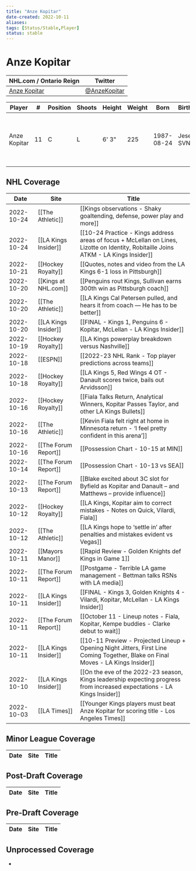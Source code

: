 ```yaml
---
title: "Anze Kopitar"
date-created: 2022-10-11
aliases: 
tags: [Status/Stable,Player]
status: stable
---
```


# Anze Kopitar

NHL.com / Ontario Reign | Twitter
-|-
[Anze Kopitar](https://www.nhl.com/player/anze-kopitar-8471685) | [@AnzeKopitar](https://twitter.com/AnzeKopitar)

Player | \# | Position | Shoots | Height | Weight | Born | Birthplace | Draft 
-|-|-|-|-|-|-|-|-
Anze Kopitar | 11 | C | L | 6' 3" | 225 | 1987-08-24 | Jesenice, SVN | 2005 LAK, 1st rd, 11th pk (11th overall)




## NHL  Coverage
| Date       | Site                 | Title                                                                                                                             |
| ---------- | -------------------- | --------------------------------------------------------------------------------------------------------------------------------- |
| 2022-10-24 | [[The Athletic]] | [[Kings observations - Shaky goaltending, defense, power play and more]]                                                                                              |
| 2022-10-24 | [[LA Kings Insider]] | [[10-24 Practice - Kings address areas of focus + McLellan on Lines, Lizotte on Identity, Robitaille Joins ATKM - LA Kings Insider]]                                                                                                                                               |
| 2022-10-21 | [[Hockey Royalty]] | [[Quotes, notes and video from the LA Kings 6-1 loss in Pittsburgh]]                                                                                                      |
| 2022-10-20 | [[Kings at NHL.com]] | [[Penguins rout Kings, Sullivan earns 300th win as Pittsburgh coach]]                                                                                      |
| 2022-10-20 | [[The Athletic]] | [[LA Kings Cal Petersen pulled, and hears it from coach — He has to be better]]                                                                        |
| 2022-10-20 | [[LA Kings Insider]] | [[FINAL - Kings 1, Penguins 6 - Kopitar, McLellan - LA Kings Insider]]                                                                                 |
| 2022-10-19 | [[Hockey Royalty]] | [[LA Kings powerplay breakdown versus Nashville]] |
| 2022-10-18 | [[ESPN]] | [[2022-23 NHL Rank - Top player predictions across teams]]                                                                                           |
| 2022-10-18 | [[Hockey Royalty]] | [[LA Kings 5, Red Wings 4 OT - Danault scores twice, bails out Arvidsson]]                                                                                                         |
| 2022-10-16 | [[Hockey Royalty]]   | [[Fiala Talks Return, Analytical Winners, Kopitar Passes Taylor, and other LA Kings Bullets]]                                     |
| 2022-10-16 | [[The Athletic]]     | [[Kevin Fiala felt right at home in Minnesota return - ‘I feel pretty confident in this arena’]]                                  |
| 2022-10-16 | [[The Forum Report]] | [[Possession Chart - 10-15 at MIN]]                                                                                               |
| 2022-10-14 | [[The Forum Report]] | [[Possession Chart - 10-13 vs SEA]]                                                                                               |
| 2022-10-13 | [[The Forum Report]] | [[Blake excited about 3C slot for Byfield as Kopitar and Danault – and Matthews – provide influence]]                             |
| 2022-10-12 | [[Hockey Royalty]]   | [[LA Kings, Kopitar aim to correct mistakes - Notes on Quick, Vilardi, Fiala]]                                                    |
| 2022-10-12 | [[The Athletic]]     | [[LA Kings hope to ‘settle in’ after penalties and mistakes evident vs Vegas]]                                                    |
| 2022-10-11 | [[Mayors Manor]]     | [[Rapid Review - Golden Knights def Kings in Game 1]]                                                                             |
| 2022-10-11 | [[The Forum Report]] | [[Postgame - Terrible LA game management - Bettman talks RSNs with LA media]]                                                     |
| 2022-10-11 | [[LA Kings Insider]] | [[FINAL - Kings 3, Golden Knights 4 - Vilardi, Kopitar, McLellan - LA Kings Insider]]                                             |
| 2022-10-11 | [[The Forum Report]] | [[October 11 - Lineup notes - Fiala, Kopitar, Kempe buddies - Clarke debut to wait]]                                              |
| 2022-10-11 | [[LA Kings Insider]] | [[10-11 Preview - Projected Lineup + Opening Night Jitters, First Line Coming Together, Blake on Final Moves - LA Kings Insider]] |
| 2022-10-10 | [[LA Kings Insider]] | [[On the eve of the 2022-23 season, Kings leadership expecting progress from increased expectations - LA Kings Insider]]          |
| 2022-10-03 | [[LA Times]] | [[Younger Kings players must beat Anze Kopitar for scoring title - Los Angeles Times]]



## Minor League Coverage
Date | Site |  Title
---|---|---



## Post-Draft Coverage
Date | Site |  Title
---|---|---



## Pre-Draft Coverage
Date | Site |  Title
---|---|---


## Unprocessed Coverage
- 
